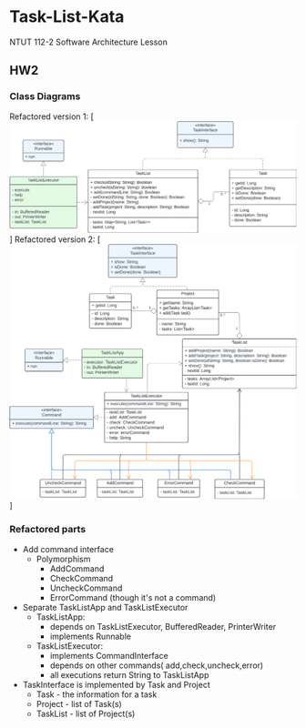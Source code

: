 # Task-List-Kata
NTUT 112-2 Software Architecture Lesson

## HW2

### Class Diagrams
Refactored version 1: [![TaskListKata_v1](v1.png)] 
Refactored version 2: [![TaskListKata_v2](v2.png)]

### Refactored parts
- Add command interface
  - Polymorphism
    - AddCommand
    - CheckCommand
    - UncheckCommand
    - ErrorCommand (though it's not a command)
- Separate TaskListApp and TaskListExecutor
  - TaskListApp:
    - depends on TaskListExecutor, BufferedReader, PrinterWriter
    - implements Runnable
  - TaskListExecutor:
    - implements CommandInterface
    - depends on other commands( add,check,uncheck,error)
    - all executions return String to TaskListApp
- TaskInterface is implemented by Task and Project
  - Task - the information for a task
  - Project - list of Task(s)
  - TaskList - list of Project(s)

